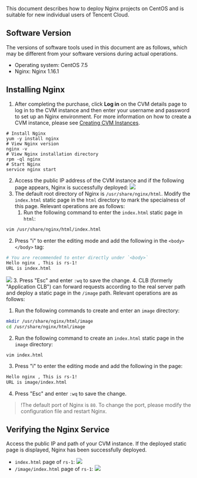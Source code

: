This document describes how to deploy Nginx projects on CentOS and is suitable for new individual users of Tencent Cloud.
## Software Version
The versions of software tools used in this document are as follows, which may be different from your software versions during actual operations.
- Operating system: CentOS 7.5
- Nginx: Nginx 1.16.1

## Installing Nginx
1. After completing the purchase, click **Log in** on the CVM details page to log in to the CVM instance and then enter your username and password to set up an Nginx environment. For more information on how to create a CVM instance, please see [Creating CVM Instances](https://cloud.tencent.com/document/product/213/4855).
```
# Install Nginx
yum -y install nginx  
# View Nginx version
nginx -v
# View Nginx installation directory
rpm -ql nginx
# Start Nginx
service nginx start
```
2. Access the public IP address of the CVM instance and if the following page appears, Nginx is successfully deployed:
![](https://main.qcloudimg.com/raw/8807f9fd819eb93d46c5646ba3572fac.png)
3. The default root directory of Nginx is `/usr/share/nginx/html`. Modify the `index.html` static page in the `html` directory to mark the specialness of this page. Relevant operations are as follows:
   1. Run the following command to enter the `index.html` static page in `html`:
```bash
vim /usr/share/nginx/html/index.html
```
   2. Press "i" to enter the editing mode and add the following in the `<body></body>` tag:
```bash
# You are recommended to enter directly under `<body>`
Hello nginx , This is rs-1!
URL is index.html
```
  ![](https://main.qcloudimg.com/raw/02e833dd08a6873d5d015f4531d24645.png)
   3. Press "Esc" and enter `:wq` to save the change.
4. CLB (formerly "Application CLB") can forward requests according to the real server path and deploy a static page in the `/image` path. Relevant operations are as follows:
   1. Run the following commands to create and enter an `image` directory:
```bash
mkdir /usr/share/nginx/html/image
cd /usr/share/nginx/html/image
```
   2. Run the following command to create an `index.html` static page in the `image` directory:
```
vim index.html
```
   3. Press "i" to enter the editing mode and add the following in the page:
```bash
Hello nginx , This is rs-1!
URL is image/index.html
```
   4. Press "Esc" and enter `:wq` to save the change.
>!The default port of Nginx is `80`. To change the port, please modify the configuration file and restart Nginx.

## Verifying the Nginx Service
Access the public IP and path of your CVM instance. If the deployed static page is displayed, Nginx has been successfully deployed.
- `index.html` page of `rs-1`:
![](https://main.qcloudimg.com/raw/ede62fecd2106869d53bf142ad51903e.png)
- `/image/index.html` page of `rs-1`:
![](https://main.qcloudimg.com/raw/f0f87422487177722291c2260cac9d35.png)
